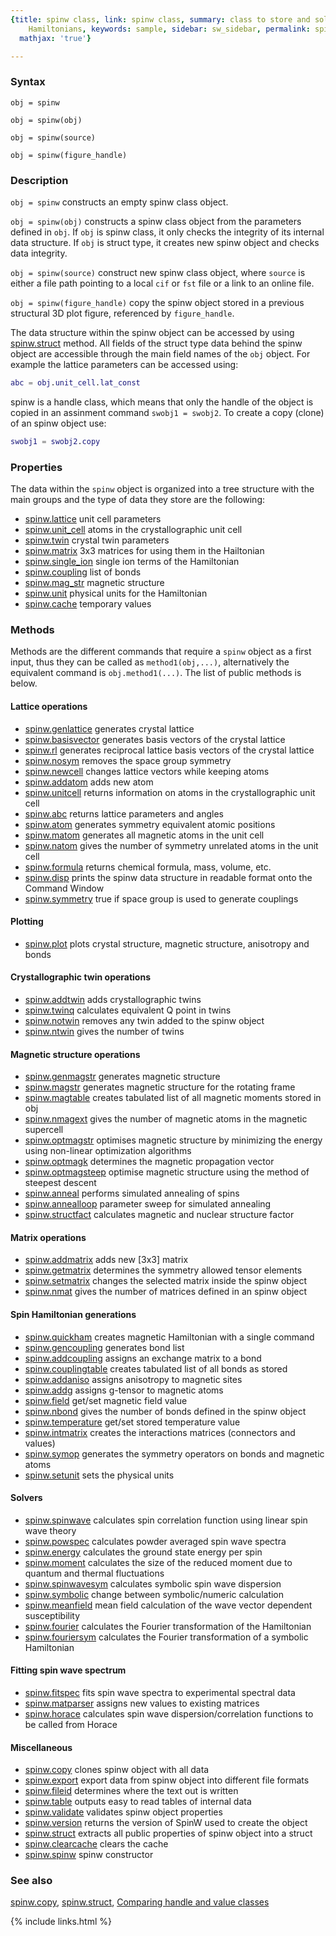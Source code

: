 ```yaml
---
{title: spinw class, link: spinw class, summary: class to store and solve magnetic
    Hamiltonians, keywords: sample, sidebar: sw_sidebar, permalink: spinw, folder: spinw,
  mathjax: 'true'}

---
```

 
### Syntax
 
`obj = spinw`
 
`obj = spinw(obj)`
 
`obj = spinw(source)`
 
`obj = spinw(figure_handle)`
 
### Description
 
`obj = spinw` constructs an empty spinw class object.
 
`obj = spinw(obj)` constructs a spinw class object from the
parameters defined in `obj`. If `obj` is spinw class, it only checks
the integrity of its internal data structure. If `obj` is struct
type, it creates new spinw object and checks data integrity.
 
`obj = spinw(source)` construct new spinw class object, where
`source` is either a file path pointing to a local `cif` or `fst`
file or a link to an online file.
 
`obj = spinw(figure_handle)` copy the spinw object stored in a
previous structural 3D plot figure, referenced by `figure_handle`.
 
 
The data structure within the spinw object can be accessed by using
[spinw.struct](spinw_struct) method. All fields of the struct type data behind the
spinw object are accessible through the main field names of the `obj`
object. For example the lattice parameters can be accessed using:
 
```matlab
abc = obj.unit_cell.lat_const
```
 
spinw is a handle class, which means that only the handle of the
object is copied in an assinment command `swobj1 = swobj2`. To create
a copy (clone) of an spinw object use:
 
```matlab
swobj1 = swobj2.copy
```
 
### Properties
 
The data within the `spinw` object is organized into a tree structure
with the main groups and the type of data they store are the
following:
 
* [spinw.lattice](spinw_lattice) unit cell parameters
* [spinw.unit_cell](spinw_unit_cell) atoms in the crystallographic unit cell
* [spinw.twin](spinw_twin) crystal twin parameters
* [spinw.matrix](spinw_matrix) 3x3 matrices for using them in the Hailtonian
* [spinw.single_ion](spinw_single_ion) single ion terms of the Hamiltonian
* [spinw.coupling](spinw_coupling) list of bonds
* [spinw.mag_str](spinw_mag_str) magnetic structure
* [spinw.unit](spinw_unit) physical units for the Hamiltonian
* [spinw.cache](spinw_cache) temporary values
 
### Methods
 
Methods are the different commands that require a `spinw` object as a
first input, thus they can be called as `method1(obj,...)`,
alternatively the equivalent command is `obj.method1(...)`. The list
of public methods is below.
 
#### Lattice operations
 
* [spinw.genlattice](spinw_genlattice) generates crystal lattice
* [spinw.basisvector](spinw_basisvector) generates basis vectors of the crystal lattice
* [spinw.rl](spinw_rl) generates reciprocal lattice basis vectors of the crystal lattice
* [spinw.nosym](spinw_nosym) removes the space group symmetry
* [spinw.newcell](spinw_newcell) changes lattice vectors while keeping atoms
* [spinw.addatom](spinw_addatom) adds new atom
* [spinw.unitcell](spinw_unitcell) returns information on atoms in the crystallographic unit cell
* [spinw.abc](spinw_abc) returns lattice parameters and angles
* [spinw.atom](spinw_atom) generates symmetry equivalent atomic positions
* [spinw.matom](spinw_matom) generates all magnetic atoms in the unit cell
* [spinw.natom](spinw_natom) gives the number of symmetry unrelated atoms in the unit cell
* [spinw.formula](spinw_formula) returns chemical formula, mass, volume, etc.
* [spinw.disp](spinw_disp) prints the spinw data structure in readable format onto the Command Window
* [spinw.symmetry](spinw_symmetry) true if space group is used to generate couplings
    
#### Plotting
 
* [spinw.plot](spinw_plot) plots crystal structure, magnetic structure, anisotropy and bonds
 
#### Crystallographic twin operations
 
* [spinw.addtwin](spinw_addtwin) adds crystallographic twins
* [spinw.twinq](spinw_twinq) calculates equivalent Q point in twins
* [spinw.notwin](spinw_notwin) removes any twin added to the spinw object
* [spinw.ntwin](spinw_ntwin) gives the number of twins
 
#### Magnetic structure operations
 
* [spinw.genmagstr](spinw_genmagstr) generates magnetic structure
* [spinw.magstr](spinw_magstr) generates magnetic structure for the rotating frame
* [spinw.magtable](spinw_magtable) creates tabulated list of all magnetic moments stored in obj
* [spinw.nmagext](spinw_nmagext) gives the number of magnetic atoms in the magnetic supercell
* [spinw.optmagstr](spinw_optmagstr) optimises magnetic structure by minimizing the energy using non-linear optimization algorithms
* [spinw.optmagk](spinw_optmagk) determines the magnetic propagation vector
* [spinw.optmagsteep](spinw_optmagsteep) optimise magnetic structure using the method of steepest descent
* [spinw.anneal](spinw_anneal) performs simulated annealing of spins
* [spinw.annealloop](spinw_annealloop) parameter sweep for simulated annealing
* [spinw.structfact](spinw_structfact) calculates magnetic and nuclear structure factor
    
#### Matrix operations
 
* [spinw.addmatrix](spinw_addmatrix) adds new [3x3] matrix
* [spinw.getmatrix](spinw_getmatrix) determines the symmetry allowed tensor elements
* [spinw.setmatrix](spinw_setmatrix) changes the selected matrix inside the spinw object
* [spinw.nmat](spinw_nmat) gives the number of matrices defined in an spinw object
    
#### Spin Hamiltonian generations
 
* [spinw.quickham](spinw_quickham) creates magnetic Hamiltonian with a single command
* [spinw.gencoupling](spinw_gencoupling) generates bond list
* [spinw.addcoupling](spinw_addcoupling) assigns an exchange matrix to a bond
* [spinw.couplingtable](spinw_couplingtable) creates tabulated list of all bonds as stored
* [spinw.addaniso](spinw_addaniso) assigns anisotropy to magnetic sites
* [spinw.addg](spinw_addg) assigns g-tensor to magnetic atoms
* [spinw.field](spinw_field) get/set magnetic field value
* [spinw.nbond](spinw_nbond) gives the number of bonds defined in the spinw object
* [spinw.temperature](spinw_temperature) get/set stored temperature value
* [spinw.intmatrix](spinw_intmatrix) creates the interactions matrices (connectors and values)
* [spinw.symop](spinw_symop) generates the symmetry operators on bonds and magnetic atoms
* [spinw.setunit](spinw_setunit) sets the physical units
    
#### Solvers
 
* [spinw.spinwave](spinw_spinwave) calculates spin correlation function using linear spin wave theory
* [spinw.powspec](spinw_powspec) calculates powder averaged spin wave spectra
* [spinw.energy](spinw_energy) calculates the ground state energy per spin
* [spinw.moment](spinw_moment) calculates the size of the reduced moment due to quantum and thermal fluctuations
* [spinw.spinwavesym](spinw_spinwavesym) calculates symbolic spin wave dispersion
* [spinw.symbolic](spinw_symbolic) change between symbolic/numeric calculation
* [spinw.meanfield](spinw_meanfield) mean field calculation of the wave vector dependent susceptibility
* [spinw.fourier](spinw_fourier) calculates the Fourier transformation of the Hamiltonian
* [spinw.fouriersym](spinw_fouriersym) calculates the Fourier transformation of a symbolic Hamiltonian
 
#### Fitting spin wave spectrum
 
* [spinw.fitspec](spinw_fitspec) fits spin wave spectra to experimental spectral data
* [spinw.matparser](spinw_matparser) assigns new values to existing matrices
* [spinw.horace](spinw_horace) calculates spin wave dispersion/correlation functions to be called from Horace
    
#### Miscellaneous
 
* [spinw.copy](spinw_copy) clones spinw object with all data
* [spinw.export](spinw_export) export data from spinw object into different file formats
* [spinw.fileid](spinw_fileid) determines where the text out is written
* [spinw.table](spinw_table) outputs easy to read tables of internal data
* [spinw.validate](spinw_validate) validates spinw object properties
* [spinw.version](spinw_version) returns the version of SpinW used to create the object
* [spinw.struct](spinw_struct) extracts all public properties of spinw object into a struct
* [spinw.clearcache](spinw_clearcache) clears the cache
* [spinw.spinw](spinw_spinw) spinw constructor
 
### See also
 
[spinw.copy](spinw_copy), [spinw.struct](spinw_struct), [Comparing handle and value classes](https://www.google.ch/url?sa=t&rct=j&q=&esrc=s&source=web&cd=3&ved=0ahUKEwjCvbbctqTWAhVBblAKHQxnAnIQFggyMAI&url=https%3A%2F%2Fwww.mathworks.com%2Fhelp%2Fmatlab%2Fmatlab_oop%2Fcomparing-handle-and-value-classes.html&usg=AFQjCNFoN4qQdn6rPXKWkQ7aoog9G-nHgA)
 

{% include links.html %}
